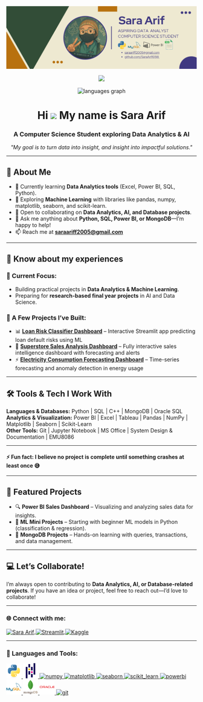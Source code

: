 <!-- Full-width logo image at the top -->
<img src="https://github.com/SaraArif6198/LOGO/blob/main/sara%20arif.png" />

<p align="center">
  <img height="150" src="https://media.giphy.com/media/M9gbBd9nbDrOTu1Mqx/giphy.gif" />
</p>

<p align="center">
  <img src="https://github-readme-stats.vercel.app/api/top-langs?username=SaraArif6198&locale=en&hide_title=false&layout=compact&card_width=320&langs_count=5&theme=dracula&hide_border=false" height="150" alt="languages graph" />
</p>

<h1 align="center">
  Hi 
  <img src="https://user-images.githubusercontent.com/18350557/176309783-0785949b-9127-417c-8b55-ab5a4333674e.gif" width="35" />
  My name is Sara Arif
</h1>
<h3 align="center">A Computer Science Student exploring Data Analytics & AI</h3>

<p align="center"><em>"My goal is to turn data into insight, and insight into impactful solutions."</em></p>

---

## 🚀 About Me  
- 🔭 Currently learning **Data Analytics tools** (Excel, Power BI, SQL, Python).  
- 🌱 Exploring **Machine Learning** with libraries like pandas, numpy, matplotlib, seaborn, and scikit-learn.  
- 🤝 Open to collaborating on **Data Analytics, AI, and Database projects**.  
- 💬 Ask me anything about **Python, SQL, Power BI, or MongoDB**—I’m happy to help!  
- 📫 Reach me at **saraariff2005@gmail.com**  

---

## 📄 Know about my experiences  

### 🎯 Current Focus:  
- Building practical projects in **Data Analytics & Machine Learning**.  
- Preparing for **research-based final year projects** in AI and Data Science.  

### 📂 A Few Projects I’ve Built:  
- 📊 [**Loan Risk Classifier Dashboard**](https://loan-risk-predict-dashboard.streamlit.app/) – Interactive Streamlit app predicting loan default risks using ML  
- 🛒 [**Superstore Sales Analysis Dashboard**](https://sales-forecast-dashboard.streamlit.app/) – Fully interactive sales intelligence dashboard with forecasting and alerts  
- ⚡ [**Electricity Consumption Forecasting Dashboard**](https://electricity-consumption-forecasting-dashboard.streamlit.app/) – Time-series forecasting and anomaly detection in energy usage  

---

## 🛠 Tools & Tech I Work With  
**Languages & Databases:** Python | SQL | C++ | MongoDB | Oracle SQL  
**Analytics & Visualization:** Power BI | Excel | Tableau | Pandas | NumPy | Matplotlib | Seaborn | Scikit-Learn  
**Other Tools:** Git | Jupyter Notebook | MS Office | System Design & Documentation | EMU8086  

---

#### ⚡ Fun fact: **I believe no project is complete until something crashes at least once 😅**

---

## 🌟 Featured Projects  

- 🔍 **Power BI Sales Dashboard** – Visualizing and analyzing sales data for insights.  
- 🤖 **ML Mini Projects** – Starting with beginner ML models in Python (classification & regression).  
- 📂 **MongoDB Projects** – Hands-on learning with queries, transactions, and data management.  

---

## 💻 Let’s Collaborate!  
I’m always open to contributing to **Data Analytics, AI, or Database-related projects**. If you have an idea or project, feel free to reach out—I’d love to collaborate!  

---

<h3 align="left">🌐 Connect with me:</h3>
<p align="left">
  <a href="https://www.linkedin.com/in/sara-arif-7922642b8/" target="blank">
    <img align="center" src="https://raw.githubusercontent.com/rahuldkjain/github-profile-readme-generator/master/src/images/icons/Social/linked-in-alt.svg" alt="Sara Arif" height="30" width="40" />
  </a>
  <a href="https://share.streamlit.io/user/saraarif6198" target="blank">
    <img align="center" src="https://streamlit.io/images/brand/streamlit-logo-secondary-colormark-darktext.png" alt="Streamlit" height="30" width="100" />
  </a>
  <a href="https://www.kaggle.com/sarahashmi/datasets" target="blank">
    <img align="center" src="https://cdn.jsdelivr.net/gh/simple-icons/simple-icons/icons/kaggle.svg" alt="Kaggle" height="30" width="40" />
  </a>
</p>

---

<h3 align="left">🧰 Languages and Tools:</h3>
<p align="left">
  <a href="https://www.python.org" target="_blank" rel="noreferrer">
    <img src="https://raw.githubusercontent.com/devicons/devicon/master/icons/python/python-original.svg" alt="python" width="40" height="40"/>
  </a>
  <a href="https://pandas.pydata.org/" target="_blank" rel="noreferrer">
    <img src="https://raw.githubusercontent.com/devicons/devicon/2ae2a900d2f041da66e950e4d48052658d850630/icons/pandas/pandas-original.svg" alt="pandas" width="40" height="40"/>
  </a>
  <a href="https://numpy.org/" target="_blank" rel="noreferrer">
    <img src="https://upload.wikimedia.org/wikipedia/commons/3/31/NumPy_logo_2020.svg" alt="numpy" width="40" height="40"/>
  </a>
  <a href="https://matplotlib.org/" target="_blank" rel="noreferrer">
    <img src="https://matplotlib.org/_static/images/logo2.svg" alt="matplotlib" width="40" height="40"/>
  </a>
  <a href="https://seaborn.pydata.org/" target="_blank" rel="noreferrer">
    <img src="https://seaborn.pydata.org/_images/logo-mark-lightbg.svg" alt="seaborn" width="40" height="40"/>
  </a>
  <a href="https://scikit-learn.org/" target="_blank" rel="noreferrer">
    <img src="https://upload.wikimedia.org/wikipedia/commons/0/05/Scikit_learn_logo_small.svg" alt="scikit_learn" width="40" height="40"/>
  </a>
  <a href="https://powerbi.microsoft.com/" target="_blank" rel="noreferrer">
    <img src="https://cdn.worldvectorlogo.com/logos/power-bi.svg" alt="powerbi" width="40" height="40"/>
  </a>
  <a href="https://www.mysql.com/" target="_blank" rel="noreferrer">
    <img src="https://raw.githubusercontent.com/devicons/devicon/master/icons/mysql/mysql-original-wordmark.svg" alt="mysql" width="40" height="40"/>
  </a>
  <a href="https://www.mongodb.com/" target="_blank" rel="noreferrer">
    <img src="https://raw.githubusercontent.com/devicons/devicon/master/icons/mongodb/mongodb-original-wordmark.svg" alt="mongodb" width="40" height="40"/>
  </a>
  <a href="https://www.oracle.com/" target="_blank" rel="noreferrer">
    <img src="https://raw.githubusercontent.com/devicons/devicon/master/icons/oracle/oracle-original.svg" alt="oracle" width="40" height="40"/>
  </a>
  <a href="https://git-scm.com/" target="_blank" rel="noreferrer">
    <img src="https://www.vectorlogo.zone/logos/git-scm/git-scm-icon.svg" alt="git" width="40" height="40"/>
  </a>
</p>
